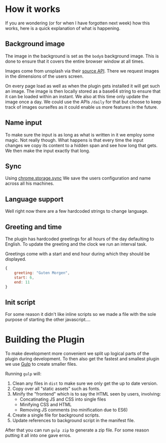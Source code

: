 # How it works

If you are wondering (or for when I have forgotten next week) how this works, here is a quick explanation of what is happening.

## Background image

The image in the background is set as the `body`s background image. This is done to ensure that it covers the entire browser window at all times.

Images come from unsplash via their [source API](https://source.unsplash.com/). There we request images in the dimensions of the users screen.

On every page load as well as when the plugin gets installed it will get such an image. The image is then locally stored as a base64 string to ensure that it can be loaded within an instant. We also at this time only update the image once a day. We could use the APIs `/daily` for that but choose to keep track of images ourselfes as it could enable us more features in the future.

## Name input

To make sure the input is as long as what is written in it we employ some magic. Not really though. What happens is that every time the input changes we copy its content to a hidden span and see how long that gets. We then make the input exactly that long.

## Sync

Using [chrome.storage.sync](https://developer.chrome.com/extensions/storage#property-sync) We save the users configuration and name across all his machines.

## Language support

Well right now there are a few hardcoded strings to change language.

## Greeting and time

The plugin has hardcoded greetings for all hours of the day defaulting to English. To update the greeting and the clock we run an interval task.

Greetings come with a start and end hour during which they should be displayed.

```javascript
{
	greeting: "Guten Morgen",
	start: 6,
	end: 11
}
```

## Init script

For some reason it didn't like inline scripts so we made a file with the sole purpose of starting the other javascript....

# Building the Plugin

To make development more convenient we split up logical parts of the plugin during development. To then also get the fastest and smallest plugin we use [Gulp](http://www.gulpjs.com/) to create smaller files.

Running `gulp` will:

1. Clean any files in `dist` to make sure we only get the up to date version.
2. Copy over all "static assets" such as fonts.
3. Minify the "frontend" which is to say the HTML seen by users, involving:
	- Concatinating JS and CSS into single files
	- Minifying CSS and HTML
	- Removing JS comments (no minification due to ES6)
4. Create a single file for background scripts.
5. Update references to background script in the manifest file.

After that you can run `gulp zip` to generate a zip file. For some reason putting it all into one gave erros.
